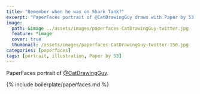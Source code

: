 ```yaml
---
title: "Remember when he was on Shark Tank?"
excerpt: "PaperFaces portrait of @CatDrawingGuy drawn with Paper by 53 on an iPad."
image: 
  path: &image ../assets/images/paperfaces-CatDrawingGuy-twitter.jpg 
  feature: *image
  cover: true
  thumbnail: /assets/images/paperfaces-CatDrawingGuy-twitter-150.jpg
categories: [paperfaces]
tags: [portrait, illustration, Paper by 53]
---
```


PaperFaces portrait of [@CatDrawingGuy](https://twitter.com/CatDrawingGuy).

{% include boilerplate/paperfaces.md %}
